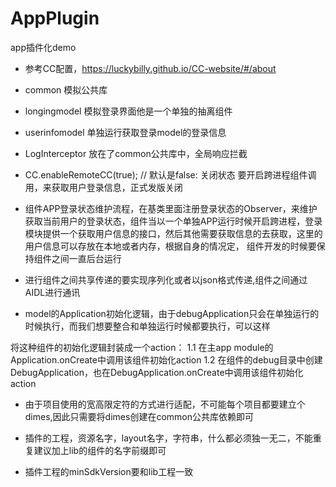 # AppPlugin
app插件化demo

- 参考CC配置，https://luckybilly.github.io/CC-website/#/about

- common  模拟公共库

- longingmodel  模拟登录界面他是一个单独的抽离组件

- userinfomodel 单独运行获取登录model的登录信息

-  LogInterceptor  放在了common公共库中，全局响应拦截

- CC.enableRemoteCC(true); // 默认是false: 关闭状态  要开启跨进程组件调用，来获取用户登录信息，正式发版关闭

-  组件APP登录状态维护流程，在基类里面注册登录状态的Observer，来维护获取当前用户的登录状态，组件当以一个单独APP运行时候开启跨进程，登录模块提供一个获取用户信息的接口，然后其他需要获取信息的去获取，这里的用户信息可以存放在本地或者内存，根据自身的情况定，
组件开发的时候要保持组件之间一直后台运行

- 进行组件之间共享传递的要实现序列化或者以json格式传递,组件之间通过AIDL进行通讯

- model的Application初始化逻辑，由于debugApplication只会在单独运行的时候执行，而我们想要整合和单独运行时候都要执行，可以这样

将这种组件的初始化逻辑封装成一个action：
1.1 在主app module的Application.onCreate中调用该组件初始化action
1.2 在组件的debug目录中创建DebugApplication，也在DebugApplication.onCreate中调用该组件初始化action

- 由于项目使用的宽高限定符的方式进行适配，不可能每个项目都要建立个dimes,因此只需要将dimes创建在common公共库依赖即可

- 插件的工程，资源名字，layout名字，字符串，什么都必须独一无二，不能重复建议加上lib的组件的名字前缀即可

- 插件工程的minSdkVersion要和lib工程一致

